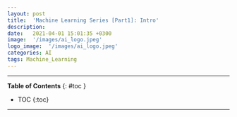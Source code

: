 ```yaml
---
layout: post
title:  'Machine Learning Series [Part1]: Intro'
description: 
date:   2021-04-01 15:01:35 +0300
image:  '/images/ai_logo.jpeg'
logo_image:  '/images/ai_logo.jpeg'
categories: AI
tags: Machine_Learning
---
```

---

**Table of Contents**
{: #toc }
*  TOC
{:toc}

---
